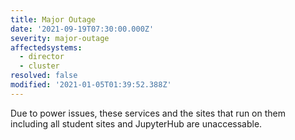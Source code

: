 ```yaml
---
title: Major Outage
date: '2021-09-19T07:30:00.000Z'
severity: major-outage
affectedsystems:
  - director
  - cluster
resolved: false
modified: '2021-01-05T01:39:52.388Z'
---
```

Due to power issues, these services and the sites that run on them including all student sites and JupyterHub are unaccessable.

<!--- language code: en -->
